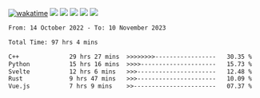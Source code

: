 [![wakatime](https://wakatime.com/badge/user/368879df-dc38-4b1a-86c4-8a2054a0e074.svg)](https://wakatime.com/@368879df-dc38-4b1a-86c4-8a2054a0e074)
<img src="https://img.shields.io/badge/Windows-0078D6?style=flat&logo=Windows&logoColor=white">
<img src="https://img.shields.io/badge/IntelliJ_IDEA-000000.svg?style=flat&logo=IntelliJ-IDEA&logoColor=white">
<img src="https://img.shields.io/badge/CLion-000000.svg?style=flat&logo=CLion&logoColor=white">
<img src="https://img.shields.io/badge/Visual_Studio_Code-007ACC?style=flat&logo=Visual-Studio-Code&logoColor=white">
<img src="https://img.shields.io/badge/Discord-5865F2?label=kano%233578&style=flat&logo=discord&logoColor=white">
<br>


<!--START_SECTION:waka-->

```txt
From: 14 October 2022 - To: 10 November 2023

Total Time: 97 hrs 4 mins

C++              29 hrs 27 mins  >>>>>>>>-----------------   30.35 %
Python           15 hrs 16 mins  >>>>---------------------   15.73 %
Svelte           12 hrs 6 mins   >>>----------------------   12.48 %
Rust             9 hrs 47 mins   >>>----------------------   10.09 %
Vue.js           7 hrs 9 mins    >>-----------------------   07.37 %
```

<!--END_SECTION:waka-->
